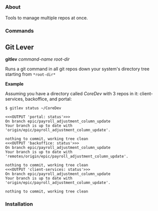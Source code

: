 ### About
Tools to manage multiple repos at once.

### Commands

## Git Lever

**gitlev** *command-name*  *root-dir*

Runs a git command in all git repos down your system's directory tree starting from `*root-dir*`	

**Example**

Assuming you have a directory called *CoreDev* with 3 repos in it: client-services, backoffice, and portal:

`$ gitlev status ~/CoreDev`

```
<<<OUTPUT 'portal: status'>>>
On branch epic/payroll_adjustment_column_update
Your branch is up to date with 'origin/epic/payroll_adjustment_column_update'.

nothing to commit, working tree clean
<<<OUTPUT 'backoffice: status'>>>
On branch epic/payroll_adjustment_column_update
Your branch is up to date with 'remotes/origin/epic/payroll_adjustment_column_update'.

nothing to commit, working tree clean
<<<OUTPUT 'client-services: status'>>>
On branch epic/payroll_adjustment_column_update
Your branch is up to date with 'origin/epic/payroll_adjustment_column_update'.

nothing to commit, working tree clean
```



### Installation
